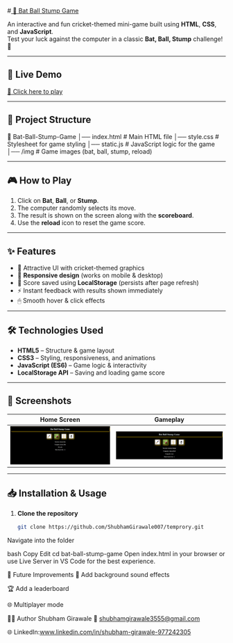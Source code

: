 #[ 🏏 Bat Ball Stump Game](https://panther-cricket-game.vercel.app/)

An interactive and fun cricket-themed mini-game built using **HTML**, **CSS**, and **JavaScript**.  
Test your luck against the computer in a classic **Bat, Ball, Stump** challenge! 🎯

---

## 🚀 Live Demo
[🔗 Click here to play](https://panther-cricket-game.vercel.app/) 

---

## 📂 Project Structure

📁 Bat-Ball-Stump-Game
│── index.html # Main HTML file
│── style.css # Stylesheet for game styling
│── static.js # JavaScript logic for the game
│── /img # Game images (bat, ball, stump, reload)


---

## 🎮 How to Play
1. Click on **Bat**, **Ball**, or **Stump**.
2. The computer randomly selects its move.
3. The result is shown on the screen along with the **scoreboard**.
4. Use the **reload** icon to reset the game score.

---

## ✨ Features
- 🎨 Attractive UI with cricket-themed graphics
- 📱 **Responsive design** (works on mobile & desktop)
- 💾 Score saved using **LocalStorage** (persists after page refresh)
- ⚡ Instant feedback with results shown immediately
- 🖱 Smooth hover & click effects

---

## 🛠️ Technologies Used
- **HTML5** – Structure & game layout
- **CSS3** – Styling, responsiveness, and animations
- **JavaScript (ES6)** – Game logic & interactivity
- **LocalStorage API** – Saving and loading game score

---

## 📸 Screenshots

| Home Screen | Gameplay |
|-------------|----------|
| ![Home Screen](img/Interface-of-game.png) | ![Gameplay](img/Game-play.png) |

---

## 📥 Installation & Usage
1. **Clone the repository**
   ```bash
   git clone https://github.com/ShubhamGirawale007/temprory.git

Navigate into the folder

bash
Copy
Edit
cd bat-ball-stump-game
Open index.html in your browser
or use Live Server in VS Code for the best experience.

📌 Future Improvements
🎵 Add background sound effects

🏆 Add a leaderboard

🌐 Multiplayer mode

👨‍💻 Author
Shubham Girawale
📧 shubhamgirawale3555@gmail.com

🌐 LinkedIn:www.linkedin.com/in/shubham-girawale-977242305